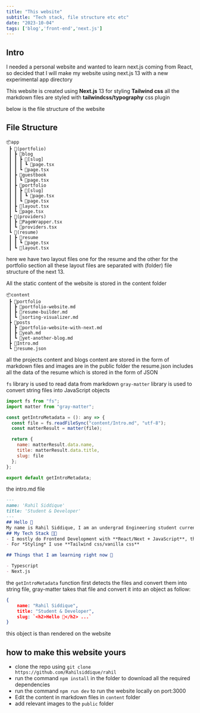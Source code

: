 ```yaml
---
title: "This website"
subtitle: "Tech stack, file structure etc etc"
date: "2023-10-04"
tags: ['blog','front-end','next.js']
---
```


## Intro 
I needed a personal website and wanted to learn next.js coming from React, so decided that I will make my 
website using next.js 13 with a new experimental app directory

This website is created using **Next.js** 13 
for styling **Tailwind css**
all the markdown files are styled with **tailwindcss/typography** css plugin

below is the file structure of the website 

## File Structure

```
📦app
 ┣ 📂(portfolio)
 ┃ ┣ 📂blog
 ┃ ┃ ┣ 📂[slug]
 ┃ ┃ ┃ ┗ 📜page.tsx
 ┃ ┃ ┗ 📜page.tsx
 ┃ ┣ 📂guestbook
 ┃ ┃ ┗ 📜page.tsx
 ┃ ┣ 📂portfolio
 ┃ ┃ ┣ 📂[slug]
 ┃ ┃ ┃ ┗ 📜page.tsx
 ┃ ┃ ┗ 📜page.tsx
 ┃ ┣ 📜layout.tsx
 ┃ ┗ 📜page.tsx
 ┣ 📂(providers)
 ┃ ┣ 📜PageWrapper.tsx
 ┃ ┗ 📜providers.tsx
 ┗ 📂(resume)
 ┃ ┣ 📂resume
 ┃ ┃ ┗ 📜page.tsx
 ┃ ┗ 📜layout.tsx
```

here we have two layout files one for the resume and the other for the portfolio section all these layout files 
are separated with (folder) file structure of the next 13.

All the static content of the website is stored in the content folder 

```
📦content
 ┣ 📂portfolio
 ┃ ┣ 📜portfolio-website.md
 ┃ ┣ 📜resume-builder.md
 ┃ ┗ 📜sorting-visualizer.md
 ┣ 📂posts
 ┃ ┣ 📜portfolio-website-with-next.md
 ┃ ┣ 📜yeah.md
 ┃ ┗ 📜yet-another-blog.md
 ┣ 📜Intro.md
 ┗ 📜resume.json
```

all the projects content and blogs content are stored in the form of markdown files 
and images are in the public folder the resume.json includes all the data of the resume which is stored in the form of JSON 

`fs` library is used to read data from markdown 
`gray-matter` library is used to convert string files into JavaScript objects

```javascript
import fs from "fs";
import matter from "gray-matter";

const getIntroMetadata = (): any => {
  const file = fs.readFileSync("content/Intro.md", "utf-8");
  const matterResult = matter(file);

  return {
    name: matterResult.data.name,
    title: matterResult.data.title,
    slug: file
  };
};

export default getIntroMetadata;
```

the intro.md file 

```markdown
---
name: 'Rahil Siddique'
title: 'Student & Developer'
---
## Hello 👋
My name is Rahil Siddique, I am an undergrad Engineering student currently in my third year and this is my website where you can find my *projects*, *blogs*, *code snippets*, *resume* etc.
## My Tech Stack 🧑‍💻 
- I mostly do Frontend Development with **React/Next + JavaScript**, though some of my recent projects  include **TypeScript** as well 
- For *Styling* I use **Tailwind css/vanilla css** 

## Things that I am learning right now 📕

- Typescript 
- Next.js 
```

the `getIntroMetadata` function first detects  the files and convert them into string file,
gray-matter takes that file and convert it into an object as follow: 

```json
{
    name: "Rahil Siddique",
    title: "Student & Developer",
    slug: `<h2>Hello 👋</h2> ...`
}
```

this object is than rendered on the website

## how to make this website yours 

- clone the repo using `git clone https://github.com/Rahilsiddique/rahil`
- run the command `npm install` in the folder to download all the required dependencies
- run the command `npm run dev` to run the website locally on port:3000
- Edit the content in markdown files in `content` folder 
- add relevant images to the `public` folder 





